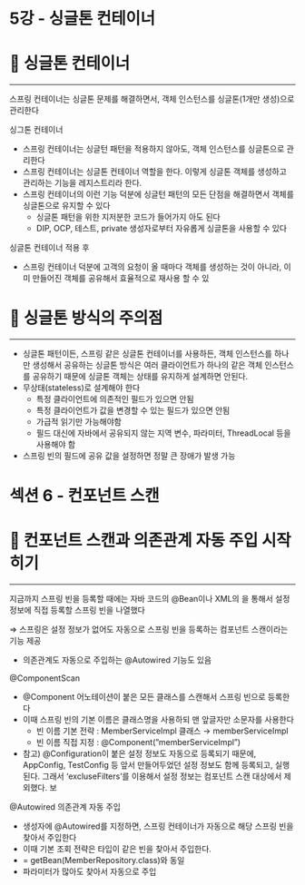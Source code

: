 # 5강 - 싱글톤 컨테이너

# 📔 싱글톤 컨테이너

---

스프링 컨테이너는 싱글톤 문제를 해결하면서, 객체 인스턴스를 싱글톤(1개만 생성)으로 관리한다

싱그톤 컨테이너

- 스프링 컨테이너는 싱글턴 패턴을 적용하지 않아도, 객체 인스턴스를 싱글톤으로 관리한다
- 스프링 컨테이너는 싱글톤 컨테이너 역할을 한다. 이렇게 싱글톤 객체를 생성하고 관리하는 기능을 레지스트리라 한다.
- 스프링 컨테이너의 이런 기능 덕분에 싱글턴 패턴의 모든 단점을 해결하면서 객체를 싱글톤으로 유지할 수 있다
    - 싱글톤 패턴을 위한 지저분한 코드가 들어가지 아도 된다
    - DIP, OCP, 테스트, private 생성자로부터 자유롭게 싱글톤을 사용할 수 있다

싱글톤 컨테이너 적용 후

- 스프링 컨테이너 덕분에 고객의 요청이 올 때마다 객체를 생성하는 것이 아니라, 이미 만들어진 객체를 공유해서 효율적으로 재사용 할 수 있

# 📔 싱글톤 방식의 주의점

---

- 싱글톤 패턴이든, 스프링 같은 싱글톤 컨테이너를 사용하든,  객체 인스턴스를 하나만 생성해서 공유하는 싱글톤 방식은 여러 클라이언트가 하나의 같은 객체 인스턴스를 공유하기 때문에 싱글톤 객체는 상태를 유지하게 설계하면 안된다.
- 무상태(stateless)로 설계해야 한다
    - 특정 클라이언트에 의존적인 필드가 있으면 안됨
    - 특정 클라이언트가 값을 변경할 수 있는 필드가 있으면 안됨
    - 가급적 읽기만 가능해야함
    - 필드 대신에 자바에서 공유되지 않는 지역 변수, 파라미터, ThreadLocal 등을 사용해야 함
- 스프링 빈의 필드에 공유 값을 설정하면 정말 큰 장애가 발생 가능



# 섹션 6 - 컨포넌트 스캔

# 📔 컨포넌트 스캔과 의존관계 자동 주입 시작히기

---

지금까지 스프링 빈을 등록할 때에는 자바 코드의 @Bean이나 XML의 <bean>을 통해서 설정 정보에 직접 등록할 스프링 빈을 나열했다

⇒ 스프링은 설정 정보가 없어도 자동으로 스프링 빈을 등록하는 컴포넌트 스캔이라는 기능 제공

+ 의존관계도 자동으로 주입하는 @Autowired 기능도 있음

@ComponentScan

- @Component 어노테이션이 붙은 모든 클래스를 스캔해서 스프링 빈으로 등록한다
- 이때 스프링 빈의 기본 이름은 클래스명을 사용하되 맨 앞글자만 소문자를 사용한다
    - 빈 이름 기본 전략 : MemberServiceImpl 클래스 → memberServiceImpl
    - 빈 이름 직접 지정 : @Component(”memberServiceImpl”)
- 참고) @Configuration이 붙은 설정 정보도 자동으로 등록되기 때문에, AppConfig, TestConfig 등 앞서 만들어두었던 설정 정보도 함께 등록되고, 실행된다. 그래서 ‘excluseFilters’를 이용해서 설정 정보는 컴포넌트 스캔 대상에서 제외했다. 보

@Autowired 의존관계 자동 주입

- 생성자에 @Autowired를 지정하면, 스프링 컨테이너가 자동으로 해당 스프링 빈을 찾아서 주입한다
- 이때 기본 조회 전략은 타입이 같은 빈을 찾아서 주입한다.
- = getBean(MemberRepository.class)와 동일
- 파라미터가 많아도 찾아서 자동으로 주입